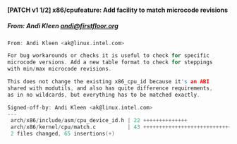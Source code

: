 #### [PATCH v1 1/2] x86/cpufeature: Add facility to match microcode revisions
##### From: Andi Kleen <andi@firstfloor.org>

```c
From: Andi Kleen <ak@linux.intel.com>

For bug workarounds or checks it is useful to check for specific
microcode versions. Add a new table format to check for steppings
with min/max microcode revisions.

This does not change the existing x86_cpu_id because it's an ABI
shared with modutils, and also has quite difference requirements,
as in no wildcards, but everything has to be matched exactly.

Signed-off-by: Andi Kleen <ak@linux.intel.com>
---
 arch/x86/include/asm/cpu_device_id.h | 22 ++++++++++++++
 arch/x86/kernel/cpu/match.c          | 43 ++++++++++++++++++++++++++++
 2 files changed, 65 insertions(+)

```
